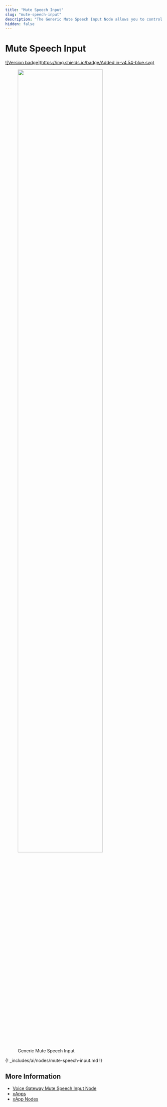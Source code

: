 ```yaml
---
title: "Mute Speech Input"
slug: "mute-speech-input"
description: "The Generic Mute Speech Input Node allows you to control when speech input is collected in your Flow, preventing interruptions and ensuring a smoother conversation experience, especially in xApp Flows. By enabling or disabling speech gathering as needed, you can maintain better control and create a seamless workflow in your application."
hidden: false
---
```


# Mute Speech Input

[![Version badge](https://img.shields.io/badge/Added in-v4.54-blue.svg)](../../../../../release-notes/4.54.md)

<figure>
  <img class="image-center" src="../../../../../../_assets/ai/build/node-reference/generic-voice/mute-speech-input.png" width="80%" />
  <figcaption>Generic Mute Speech Input</figcaption>
</figure>

{! _includes/ai/nodes/mute-speech-input.md !}

## More Information

- [Voice Gateway Mute Speech Input Node](../voice-gateway/mute-speech-input.md)
- [xApps](../../../../../xApps/overview.md)
- [xApp Nodes](../../xApp/overview.md)
